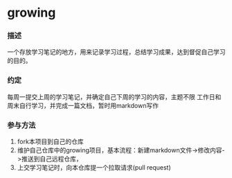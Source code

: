 # growing

### 描述 
一个存放学习笔记的地方，用来记录学习过程，总结学习成果，达到督促自己学习的目的。

### 约定
每周一提交上周的学习笔记，并确定自己下周的学习的内容，主题不限
工作日和周末自行学习，并完成一篇文档，暂时用markdown写作

### 参与方法
1. fork本项目到自己的仓库
2. 维护自己仓库中的growing项目，基本流程：新建markdown文件->修改内容->推送到自己远程仓库，
3. 上交学习笔记时，向本仓库提一个拉取请求(pull request)




